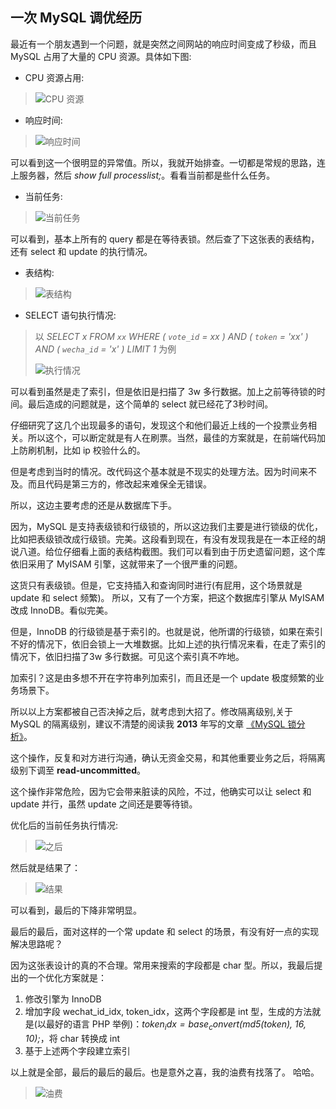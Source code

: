 一次 MySQL 调优经历
---

最近有一个朋友遇到一个问题，就是突然之间网站的响应时间变成了秒级，而且 MySQL 占用了大量的 CPU 资源。具体如下图:
+ CPU 资源占用:
> ![CPU 资源](./images/cpu.png)

+ 响应时间:
> ![响应时间](./images/resp.png)

可以看到这一个很明显的异常值。所以，我就开始排查。一切都是常规的思路，连上服务器，然后 *show full processlist;*。看看当前都是些什么任务。

+ 当前任务:
> 
> ![当前任务](./images/tasks.png)

可以看到，基本上所有的 query 都是在等待表锁。然后查了下这张表的表结构，还有 select 和 update 的执行情况。

+ 表结构:
> ![表结构](./images/table.png)

+ SELECT 语句执行情况:
> 以 *SELECT x FROM `xx` WHERE ( `vote_id` = xx ) AND ( `token` = 'xx' ) AND ( `wecha_id` = 'x' ) LIMIT 1* 为例
>
> ![执行情况](./images/select.png)

可以看到虽然是走了索引，但是依旧是扫描了 3w 多行数据。加上之前等待锁的时间。最后造成的问题就是，这个简单的 select 就已经花了3秒时间。

仔细研究了这几个出现最多的语句，发现这个和他们最近上线的一个投票业务相关。所以这个，可以断定就是有人在刷票。当然，最佳的方案就是，在前端代码加上防刷机制，比如 ip 校验什么的。

但是考虑到当时的情况。改代码这个基本就是不现实的处理方法。因为时间来不及。而且代码是第三方的，修改起来难保全无错误。

所以，这边主要考虑的还是从数据库下手。

因为，MySQL 是支持表级锁和行级锁的，所以这边我们主要是进行锁级的优化，比如把表级锁改成行级锁。完美。这段看到现在，有没有发现我是在一本正经的胡说八道。给位仔细看上面的表结构截图。我们可以看到由于历史遗留问题，这个库依旧采用了 MyISAM 引擎，这就带来了一个很严重的问题。

这货只有表级锁。但是，它支持插入和查询同时进行(有屁用，这个场景就是 update 和 select 频繁)。 所以，又有了一个方案，把这个数据库引擎从 MyISAM 改成 InnoDB。看似完美。

但是，InnoDB 的行级锁是基于索引的。也就是说，他所谓的行级锁，如果在索引不好的情况下，依旧会锁上一大堆数据。比如上述的执行情况来看，在走了索引的情况下，依旧扫描了3w 多行数据。可见这个索引真不咋地。

加索引？这是由多想不开在字符串列加索引，而且还是一个 update 极度频繁的业务场景下。

所以以上方案都被自己否决掉之后，就考虑到大招了。修改隔离级别,关于 MySQL 的隔离级别，建议不清楚的阅读我 **2013** 年写的文章 [《MySQL 锁分析》](http://mikecoder.cn/?post=69)。

这个操作，反复和对方进行沟通，确认无资金交易，和其他重要业务之后，将隔离级别下调至 **read-uncommitted**。

这个操作非常危险，因为它会带来脏读的风险，不过，他确实可以让 select 和 update 并行，虽然 update 之间还是要等待锁。

优化后的当前任务执行情况:
> ![之后](./images/after.png)

然后就是结果了：
> ![结果](./images/res.png)

可以看到，最后的下降非常明显。

最后的最后，面对这样的一个常 update 和 select 的场景，有没有好一点的实现解决思路呢？

因为这张表设计的真的不合理。常用来搜索的字段都是 char 型。所以，我最后提出的一个优化方案就是：
1. 修改引擎为 InnoDB
2. 增加字段 wechat_id_idx, token_idx，这两个字段都是 int 型，生成的方法就是(以最好的语言 PHP 举例)：*$token_idx = base_convert( md5($token), 16, 10);*，将 char 转换成 int
3. 基于上述两个字段建立索引

以上就是全部，最后的最后的最后。也是意外之喜，我的油费有找落了。 哈哈。

> ![油费](./images/oil.png)

